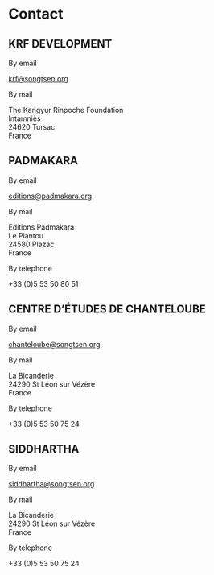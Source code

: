 #  Contact 

##  KRF DEVELOPMENT 

By email 

[ krf@songtsen.org ](mailto:krf@songtsen.org)

By mail 

The Kangyur Rinpoche Foundation   
Intamniès   
24620 Tursac   
France 

##  PADMAKARA 

By email 

[ editions@padmakara.org ](mailto:editions@padmakara.org)

By mail 

Editions Padmakara   
Le Plantou   
24580 Plazac   
France 

By telephone 

+33 (0)5 53 50 80 51 

##  CENTRE D’ÉTUDES DE CHANTELOUBE 

By email 

[ chanteloube@songtsen.org ](mailto:chanteloube@songtsen.org)

By mail 

La Bicanderie   
24290 St Léon sur Vézère   
France 

By telephone 

+33 (0)5 53 50 75 24 

##  SIDDHARTHA 

By email 

[ siddhartha@songtsen.org ](mailto:siddhartha@songtsen.org)

By mail 

La Bicanderie   
24290 St Léon sur Vézère   
France 

By telephone 

+33 (0)5 53 50 75 24 
